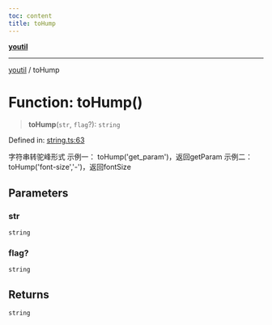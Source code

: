 ```yaml
---
toc: content
title: toHump
---
```

[**youtil**](../README.md)

***

[youtil](../globals.md) / toHump

# Function: toHump()

> **toHump**(`str`, `flag`?): `string`

Defined in: [string.ts:63](https://github.com/sxei/youtil/blob/504e940dd531066db1982fbf39deebbbf978dd5a/src/string.ts#L63)

字符串转驼峰形式
示例一： toHump('get_param')，返回getParam
示例二： toHump('font-size','-')，返回fontSize

## Parameters

### str

`string`

### flag?

`string`

## Returns

`string`
